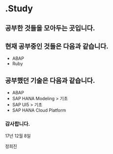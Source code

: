 # .Study
## 공부한 것들을 모아두는 곳입니다.

## 현재 공부중인 것들은 다음과 같습니다.

* ABAP
* Ruby

## 공부했던 기술은 다음과 같습니다.

* ABAP
* SAP HANA Modeling > 기초
* SAP UI5 > 기초
* SAP HANA Cloud Platform





### 감사합니다.

17년 12월 8일

정희진